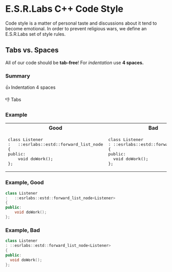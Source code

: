 # E.S.R.Labs C++ Code Style
Code style is a matter of personal taste and discussions about it tend to become emotional. In order to prevent religious wars, we define an E.S.R.Labs set of style rules.

## Tabs vs. Spaces
All of our code should be **tab-free**! For *indentation* use **4 spaces.**

### Summary
:+1: Indentation 4 spaces

:-1: Tabs

### Example

<table>
<tr><th width="30%">Good</th><th width="30%">Bad</th></tr>
<tr>
<td>
<pre lang="cpp">
class Listener
:   ::esrlabs::estd::forward_list_node<Listener>
{
public:
    void doWork();
};
</pre>
</td>
<td>
<pre lang="cpp">
class Listener
: ::esrlabs::estd::forward_list_node<Listener>
{
public:
  void doWork();
};
</pre>
</td>
</tr>
</table>

### Example, Good
```cpp
class Listener
:   ::esrlabs::estd::forward_list_node<Listener>
{
public:
    void doWork();
};
```

### Example, Bad
```cpp
class Listener
: ::esrlabs::estd::forward_list_node<Listener>
{
public:
  void doWork();
};
```
